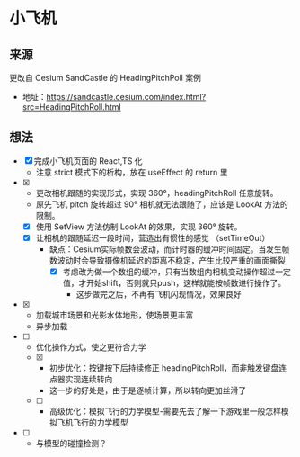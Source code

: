# 小飞机

## 来源

更改自 Cesium SandCastle 的 HeadingPitchPoll 案例
  - 地址：https://sandcastle.cesium.com/index.html?src=HeadingPitchRoll.html

## 想法

- [x] 完成小飞机页面的 React,TS 化
  - 注意 strict 模式下的析构，放在 useEffect 的 return 里
- [x] - 更改相机跟随的实现形式，实现 360°，headingPitchRoll 任意旋转。
  - 原先飞机 pitch 旋转超过 90° 相机就无法跟随了，应该是 LookAt 方法的限制。
  - [x] 使用 SetView 方法仿制 LookAt 的效果，实现 360° 旋转。
  - [x] 让相机的跟随延迟一段时间，营造出有惯性的感觉 （setTimeOut）
    - 缺点：Cesium实际帧数会波动，而计时器的缓冲时间固定。当发生帧数波动时会导致摄像机延迟的距离不稳定，产生比较严重的画面撕裂
      - [x] 考虑改为做一个数组的缓冲，只有当数组内相机变动操作超过一定值，才开始shift，否则就只push，这样就能按帧数进行操作了。
        - 这步做完之后，不再有飞机闪现情况，效果良好
- [x] - 加载城市场景和光影水体地形，使场景更丰富
  - 异步加载
- [ ] - 优化操作方式，使之更符合力学
  - [x] - 初步优化：按键按下后持续修正 headingPitchRoll，而非触发键盘连点器实现连续转向
    - 这一步的好处是，由于是逐帧计算，所以转向更加丝滑了
  - [ ] - 高级优化：模拟飞行的力学模型-需要先去了解一下游戏里一般怎样模拟飞机飞行的力学模型
- [ ] - 与模型的碰撞检测？
